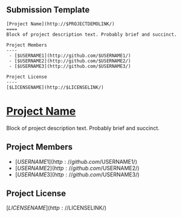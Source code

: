 Submission Template
----

```
[Project Name](http://$PROJECTDEMOLINK/)
====
Block of project description text. Probably brief and succinct.

Project Members
----
 - [$USERNAME1](http://github.com/$USERNAME1/) 
 - [$USERNAME2](http://github.com/$USERNAME2/) 
 - [$USERNAME3](http://github.com/$USERNAME3/) 

Project License
----
[$LICENSENAME](http://$LICENSELINK/)

```

[Project Name](http://$PROJECTDEMOLINK/)
====
Block of project description text. Probably brief and succinct.

Project Members
----
 - [$USERNAME1](http://github.com/$USERNAME1/) 
 - [$USERNAME2](http://github.com/$USERNAME2/) 
 - [$USERNAME3](http://github.com/$USERNAME3/) 

Project License
----
[$LICENSENAME](http://$LICENSELINK/)

<!--Actual Project Submissions Below Here
-------------------------------------------------------------------------------
-->
